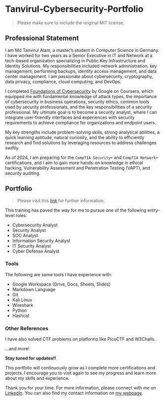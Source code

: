 # Tanvirul-Cybersecurity-Portfolio

> Please make sure to include the original MIT license.

## Professional Statement
I am Md Tanvirul Alam, a master’s student in Computer Science in Germany. I have worked for two years as a Senior Executive in IT and Network at a tech-based organization specializing in Public Key Infrastructure and Identity Solutions. My responsibilities included network administration, key management, performing backups, identity access management, and data center management. I am passionate about cybersecurity, cryptography, data privacy, compliance, cloud computing, and DevOps.

I completed [Foundations of Cybersecurity](https://www.coursera.org/learn/foundations-of-cybersecurity) by Google on Coursera, which equipped me with fundamental knowledge of attack types, the importance of cybersecurity in business operations, security ethics, common tools used by security professionals, and the key responsibilities of a security professional. My ultimate goal is to become a security analyst, where I can integrate user-friendly interfaces and experiences with security requirements to achieve compliance for organizations and endpoint users.

My key strengths include problem-solving skills, strong analytical abilities, a quick learning aptitude, natural curiosity, and the ability to efficiently research and find solutions by leveraging resources to address challenges swiftly.

As of 2024, I am preparing for the `CompTIA Security+` and `CompTIA Network+` certifications, and I aim to gain more hands-on knowledge in ethical hacking, Vulnerability Assessment and Penetration Testing (VAPT), and security auditing.

## Portfolio
> Please visit this [link](https://www.coursera.org/professional-certificates/google-cybersecurity) for further information.

This training has paved the way for me to pursue one of the following entry-level roles:
* Cybersecurity Analyst
* Security Analyst
* SOC Analyst
* Information Security Analyst
* IT Security Analyst
* Cyber Defense Analyst

### Tools 
The following are some tools I have experience with:
* Google Workspace (Drive, Docs, Sheets, Slides)
* Markdown Language
* Git
* Kali Linux
* Wireshark
* Python
* Hashcat

### Other References
I have also solved CTF problems on platforms like PicoCTF and W3Challs.

…and more!

**Stay tuned for updates!!**

This portfolio will continuously grow as I complete more certifications and projects. I encourage you to visit again to see my progress and learn more about my skills and experience.

Thank you for your time. For more information, please connect with me on [LinkedIn](https://linkedin.com/in/alamtanvirul/). You can also find my contact information on [my webpage](https://tanvirul.netlify.app).
